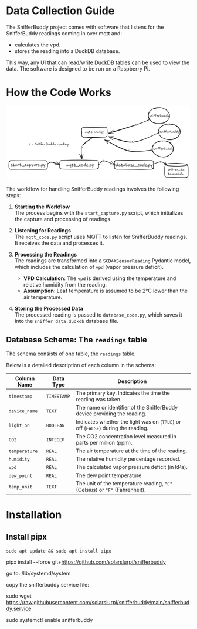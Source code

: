# Data Collection Guide

The SnifferBuddy project comes with software that listens for the SnifferBuddy readings coming in over mqtt and:
- calculates the vpd.
- stores the reading into a DuckDB database. 

This way, any UI that can read/write DuckDB tables can be used to view the data.
The software is designed to be run on a Raspberry Pi.


# How the Code Works

<p align="center">
  <img src="images/data_collection_flow.png" width="500" alt="Snifferbuddy wiring">
</p>

The workflow for handling SnifferBuddy readings involves the following steps:

1. **Starting the Workflow**  
    The process begins with the `start_capture.py` script, which initializes the capture and processing of readings.
    
2. **Listening for Readings**  
    The `mqtt_code.py` script uses MQTT to listen for SnifferBuddy readings. It receives the data and processes it.
    
3. **Processing the Readings**  
    The readings are transformed into a `SCD4XSensorReading` Pydantic model, which includes the calculation of `vpd` (vapor pressure deficit).
    - **VPD Calculation**: The `vpd` is derived using the temperature and relative humidity from the reading.
    - **Assumption**: Leaf temperature is assumed to be 2°C lower than the air temperature.
4. **Storing the Processed Data**  
    The processed reading is passed to `database_code.py`, which saves it into the `sniffer_data.duckdb` database file.
## Database Schema: The `readings` table

The schema consists of one table, the `readings` table.

Below is a detailed description of each column in the schema:

| **Column Name** | **Data Type** | **Description**                                                                  |
| --------------- | ------------- | -------------------------------------------------------------------------------- |
| `timestamp`     | `TIMESTAMP`   | The primary key. Indicates the time the reading was taken.                       |
| `device_name`   | `TEXT`        | The name or identifier of the SnifferBuddy device providing the reading.         |
| `light_on`      | `BOOLEAN`     | Indicates whether the light was on (`TRUE`) or off (`FALSE`) during the reading. |
| `CO2`           | `INTEGER`     | The CO2 concentration level measured in parts per million (ppm).                 |
| `temperature`   | `REAL`        | The air temperature at the time of the reading.                                  |
| `humidity`      | `REAL`        | The relative humidity percentage recorded.                                       |
| `vpd`           | `REAL`        | The calculated vapor pressure deficit (in kPa).                                  |
| `dew_point`     | `REAL`        | The dew point temperature.                                                       |
| `temp_unit`     | `TEXT`        | The unit of the temperature reading,  `"C"` (Celsius) or `"F"` (Fahrenheit).     |
# Installation

## Install pipx

```
sudo apt update && sudo apt install pipx
```

pipx install --force git+https://github.com/solarslurpi/snifferbuddy

go to:
/lib/systemd/system

copy the snifferbuddy service file:

sudo wget https://raw.githubusercontent.com/solarslurpi/snifferbuddy/main/snifferbuddy.service

sudo systemctl enable snifferbuddy

